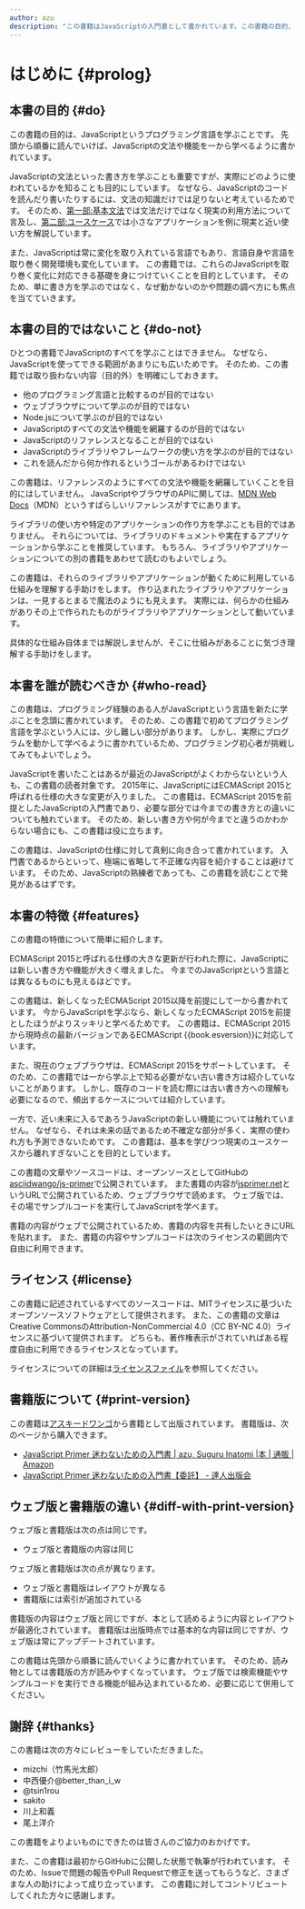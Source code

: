 ```yaml
---
author: azu
description: "この書籍はJavaScriptの入門書として書かれています。この書籍の目的、目的外としたこと、読者対象、書籍としての特徴について紹介します。"
---
```


# はじめに {#prolog}

## 本書の目的 {#do}

この書籍の目的は、JavaScriptというプログラミング言語を学ぶことです。
先頭から順番に読んでいけば、JavaScriptの文法や機能を一から学べるように書かれています。

JavaScriptの文法といった書き方を学ぶことも重要ですが、実際にどのように使われているかを知ることも目的にしています。
なぜなら、JavaScriptのコードを読んだり書いたりするには、文法の知識だけでは足りないと考えているためです。 
そのため、[第一部:基本文法][]では文法だけではなく現実の利用方法について言及し、[第二部:ユースケース][]では小さなアプリケーションを例に現実と近い使い方を解説しています。

また、JavaScriptは常に変化を取り入れている言語でもあり、言語自身や言語を取り巻く開発環境も変化しています。
この書籍では、これらのJavaScriptを取り巻く変化に対応できる基礎を身につけていくことを目的としています。
そのため、単に書き方を学ぶのではなく、なぜ動かないのかや問題の調べ方にも焦点を当てていきます。

## 本書の目的ではないこと {#do-not}

ひとつの書籍でJavaScriptのすべてを学ぶことはできません。
なぜなら、JavaScriptを使ってできる範囲があまりにも広いためです。
そのため、この書籍では取り扱わない内容（目的外）を明確にしておきます。

- 他のプログラミング言語と比較するのが目的ではない
- ウェブブラウザについて学ぶのが目的ではない
- Node.jsについて学ぶのが目的ではない
- JavaScriptのすべての文法や機能を網羅するのが目的ではない
- JavaScriptのリファレンスとなることが目的ではない
- JavaScriptのライブラリやフレームワークの使い方を学ぶのが目的ではない
- これを読んだから何か作れるというゴールがあるわけではない

この書籍は、リファレンスのようにすべての文法や機能を網羅していくことを目的にはしていません。
JavaScriptやブラウザのAPIに関しては、[MDN Web Docs][]（MDN）というすばらしいリファレンスがすでにあります。

ライブラリの使い方や特定のアプリケーションの作り方を学ぶことも目的ではありません。
それらについては、ライブラリのドキュメントや実在するアプリケーションから学ぶことを推奨しています。
もちろん、ライブラリやアプリケーションについての別の書籍をあわせて読むのもよいでしょう。

この書籍は、それらのライブラリやアプリケーションが動くために利用している仕組みを理解する手助けをします。
作り込まれたライブラリやアプリケーションは、一見するとまるで魔法のようにも見えます。
実際には、何らかの仕組みがありその上で作られたものがライブラリやアプリケーションとして動いています。

具体的な仕組み自体までは解説しませんが、そこに仕組みがあることに気づき理解する手助けをします。

## 本書を誰が読むべきか {#who-read}

この書籍は、プログラミング経験のある人がJavaScriptという言語を新たに学ぶことを念頭に書かれています。
そのため、この書籍で初めてプログラミング言語を学ぶという人には、少し難しい部分があります。
しかし、実際にプログラムを動かして学べるように書かれているため、プログラミング初心者が挑戦してみてもよいでしょう。

JavaScriptを書いたことはあるが最近のJavaScriptがよくわからないという人も、この書籍の読者対象です。
2015年に、JavaScriptにはECMAScript 2015と呼ばれる仕様の大きな変更が入りました。
この書籍は、ECMAScript 2015を前提としたJavaScriptの入門書であり、必要な部分では今までの書き方との違いについても触れています。
そのため、新しい書き方や何が今までと違うのかわからない場合にも、この書籍は役に立ちます。

この書籍は、JavaScriptの仕様に対して真剣に向き合って書かれています。
入門書であるからといって、極端に省略して不正確な内容を紹介することは避けています。
そのため、JavaScriptの熟練者であっても、この書籍を読むことで発見があるはずです。

## 本書の特徴 {#features}

この書籍の特徴について簡単に紹介します。

ECMAScript 2015と呼ばれる仕様の大きな更新が行われた際に、JavaScriptには新しい書き方や機能が大きく増えました。
今までのJavaScriptという言語とは異なるものにも見えるほどです。

この書籍は、新しくなったECMAScript 2015以降を前提にして一から書かれています。
今からJavaScriptを学ぶなら、新しくなったECMAScript 2015を前提としたほうがよりスッキリと学べるためです。
この書籍は、ECMAScript 2015から現時点の最新バージョンであるECMAScript {{book.esversion}}に対応しています。

また、現在のウェブブラウザは、ECMAScript 2015をサポートしています。
そのため、この書籍では一から学ぶ上で知る必要がない古い書き方は紹介していないことがあります。
しかし、既存のコードを読む際には古い書き方への理解も必要になるので、頻出するケースについては紹介しています。

一方で、近い未来に入るであろうJavaScriptの新しい機能については触れていません。
なぜなら、それは未来の話であるため不確定な部分が多く、実際の使われ方も予測できないためです。
この書籍は、基本を学びつつ現実のユースケースから離れすぎないことを目的としています。

この書籍の文章やソースコードは、オープンソースとしてGitHubの[asciidwango/js-primer][]で公開されています。
また書籍の内容が[jsprimer.net][]というURLで公開されているため、ウェブブラウザで読めます。
ウェブ版では、その場でサンプルコードを実行してJavaScriptを学べます。

書籍の内容がウェブで公開されているため、書籍の内容を共有したいときにURLを貼れます。
また、書籍の内容やサンプルコードは次のライセンスの範囲内で自由に利用できます。

## ライセンス {#license}

この書籍に記述されているすべてのソースコードは、MITライセンスに基づいたオープンソースソフトウェアとして提供されます。
また、この書籍の文章はCreative CommonsのAttribution-NonCommercial 4.0（CC BY-NC 4.0）ライセンスに基づいて提供されます。
どちらも、著作権表示がされていればある程度自由に利用できるライセンスとなっています。

ライセンスについての詳細は[ライセンスファイル][]を参照してください。

## 書籍版について {#print-version}

この書籍は[アスキードワンゴ](https://asciidwango.jp/)から書籍として出版されています。
書籍版は、次のページから購入できます。

- [JavaScript Primer 迷わないための入門書 | azu, Suguru Inatomi |本 | 通販 | Amazon](https://www.amazon.co.jp/dp/4048930737/)
- [JavaScript Primer 迷わないための入門書【委託】 - 達人出版会](https://tatsu-zine.com/books/javascript-primer)

## ウェブ版と書籍版の違い {#diff-with-print-version}

ウェブ版と書籍版は次の点は同じです。

- ウェブ版と書籍版の内容は同じ

ウェブ版と書籍版は次の点が異なります。

- ウェブ版と書籍版はレイアウトが異なる
- 書籍版には索引が追加されている

書籍版の内容はウェブ版と同じですが、本として読めるように内容とレイアウトが最適化されています。
書籍版は出版時点では基本的な内容は同じですが、ウェブ版は常にアップデートされています。

この書籍は先頭から順番に読んでいくように書かれています。
そのため、読み物としては書籍版の方が読みやすくなっています。
ウェブ版では検索機能やサンプルコードを実行できる機能が組み込まれているため、必要に応じて併用してください。

## 謝辞 {#thanks}

この書籍は次の方々にレビューをしていただきました。

<!-- textlint-disable -->

- mizchi（竹馬光太郎）
- 中西優介@better_than_i_w
- @tsin1rou
- sakito
- 川上和義
- 尾上洋介

<!-- textlint-enable -->

この書籍をよりよいものにできたのは皆さんのご協力のおかげです。

また、この書籍は最初からGitHubに公開した状態で執筆が行われています。
そのため、Issueで問題の報告やPull Requestで修正を送ってもらうなど、さまざまな人の助けによって成り立っています。
この書籍に対してコントリビュートしてくれた方々に感謝します。

[asciidwango/js-primer]: https://github.com/asciidwango/js-primer
[jsprimer.net]: https://jsprimer.net/
[mdn web docs]: https://developer.mozilla.org/ja/
[ライセンスファイル]: https://github.com/asciidwango/js-primer/blob/master/LICENSE
[第一部:基本文法]: ../basic/README.md
[第二部:ユースケース]: ../use-case/README.md

